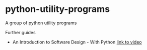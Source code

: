# python-utility-programs
A group of python utility programs

Further guides

- An Introduction to Software Design - With Python [link to video](https://www.youtube.com/watch?v=-njsRb8Tn70)
